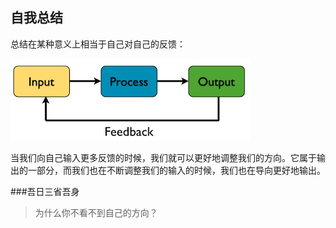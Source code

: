 自我总结
---

总结在某种意义上相当于自己对自己的反馈：

![Output is Input](assets/article/chapter8/output-input.png)

当我们向自己输入更多反馈的时候，我们就可以更好地调整我们的方向。它属于输出的一部分，而我们也在不断调整我们的输入的时候，我们也在导向更好地输出。

###吾日三省吾身

> 为什么你不看不到自己的方向？
